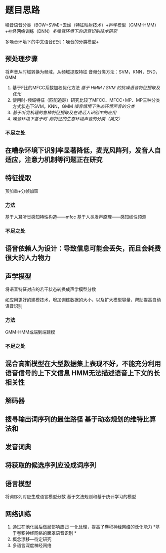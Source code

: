 # 题目思路
噪音语音分类（BOW+SVM)+去燥（特征映射技术）+声学模型（GMM-HMM）+神经网络训练（DNN）*多噪音环境下的语音识别技术研究*

多噪音环境下的中文语音识别：噪音的分类模型+


## 预处理步骤
将声音从时域转换为频域，从频域提取特征
音频分类方法：SVM，KNN，END，GMM
1. 基于F比的MFCC系数加权优化方法 
 *基于 HMM / SVM 的抗噪语音特征提取及优化*
3. 使用时-频域特征（匹配追踪）研究比较了MFCC、MFCC+MP、MP三种分类方式状态下SVM，KNN，GMM
 *噪音情境下生态环境声音的分类*
4. *基于听觉机理的鲁棒特征提取及在说话人识别中的应用*
5. *噪音环境下基于时-频特征的生态环境声音的分类（英文）*
### 不足之处
在嘈杂环境下识别率显著降低，麦克风阵列，发音人自适应，注意力机制等问题正在研究 
---
## 特征提取
预加重+分帧加窗
### 方法
基于人耳听觉感知特性构造——mfcc
基于人类发声原理——感知线性预测
### 不足之处
语音依赖人为设计：导致信息可能会丢失，而且会耗费很大的人力物力
---
## 声学模型
将语音特征对应的若干状态转换成声学模型分数

如应用更好的建模技术，增加训练数据的大小，以及扩大模型容量，帮助提高自动语音识别

### 方法
GMM-HMM或端到端建模
### 不足之处
混合高斯模型在大型数据集上表现不好，不能充分利用语音信号的上下文信息
HMM无法描述语音上下文的长相关性
---
## 解码器
搜寻输出词序列的最佳路径
基于动态规划的维特比算法和
---

## 发音词典
将获取的候选序列应设成词序列
---
## 语言模型
将词序列对应生成语言模型分数
基于文法规则和基于统计学习的模型

## 网络训练

1. 通过在池化层后做局部响应归 一化处理，提高了卷积神经网络的泛化能力  *基于卷积神经网络的面罩语音识别 *
2. 概念漂移—待定研究
3. 多语言深度神经网络

